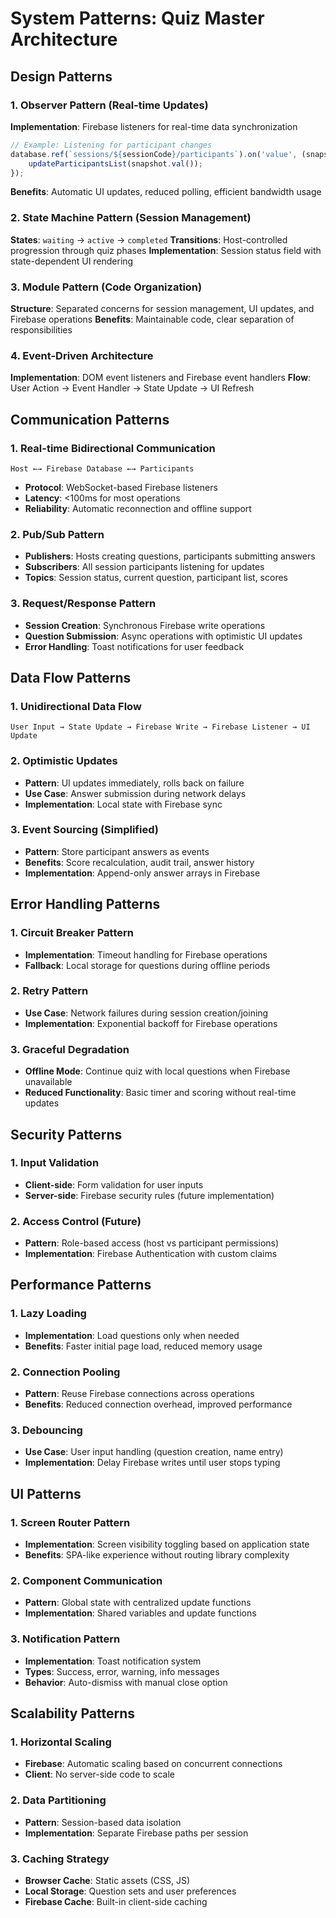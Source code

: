 # System Patterns: Quiz Master Architecture

## Design Patterns

### 1. Observer Pattern (Real-time Updates)
**Implementation**: Firebase listeners for real-time data synchronization
```javascript
// Example: Listening for participant changes
database.ref(`sessions/${sessionCode}/participants`).on('value', (snapshot) => {
    updateParticipantsList(snapshot.val());
});
```
**Benefits**: Automatic UI updates, reduced polling, efficient bandwidth usage

### 2. State Machine Pattern (Session Management)
**States**: `waiting` → `active` → `completed`
**Transitions**: Host-controlled progression through quiz phases
**Implementation**: Session status field with state-dependent UI rendering

### 3. Module Pattern (Code Organization)
**Structure**: Separated concerns for session management, UI updates, and Firebase operations
**Benefits**: Maintainable code, clear separation of responsibilities

### 4. Event-Driven Architecture
**Implementation**: DOM event listeners and Firebase event handlers
**Flow**: User Action → Event Handler → State Update → UI Refresh

## Communication Patterns

### 1. Real-time Bidirectional Communication
```
Host ←→ Firebase Database ←→ Participants
```
- **Protocol**: WebSocket-based Firebase listeners
- **Latency**: <100ms for most operations
- **Reliability**: Automatic reconnection and offline support

### 2. Pub/Sub Pattern
- **Publishers**: Hosts creating questions, participants submitting answers
- **Subscribers**: All session participants listening for updates
- **Topics**: Session status, current question, participant list, scores

### 3. Request/Response Pattern
- **Session Creation**: Synchronous Firebase write operations
- **Question Submission**: Async operations with optimistic UI updates
- **Error Handling**: Toast notifications for user feedback

## Data Flow Patterns

### 1. Unidirectional Data Flow
```
User Input → State Update → Firebase Write → Firebase Listener → UI Update
```

### 2. Optimistic Updates
- **Pattern**: UI updates immediately, rolls back on failure
- **Use Case**: Answer submission during network delays
- **Implementation**: Local state with Firebase sync

### 3. Event Sourcing (Simplified)
- **Pattern**: Store participant answers as events
- **Benefits**: Score recalculation, audit trail, answer history
- **Implementation**: Append-only answer arrays in Firebase

## Error Handling Patterns

### 1. Circuit Breaker Pattern
- **Implementation**: Timeout handling for Firebase operations
- **Fallback**: Local storage for questions during offline periods

### 2. Retry Pattern
- **Use Case**: Network failures during session creation/joining
- **Implementation**: Exponential backoff for Firebase operations

### 3. Graceful Degradation
- **Offline Mode**: Continue quiz with local questions when Firebase unavailable
- **Reduced Functionality**: Basic timer and scoring without real-time updates

## Security Patterns

### 1. Input Validation
- **Client-side**: Form validation for user inputs
- **Server-side**: Firebase security rules (future implementation)

### 2. Access Control (Future)
- **Pattern**: Role-based access (host vs participant permissions)
- **Implementation**: Firebase Authentication with custom claims

## Performance Patterns

### 1. Lazy Loading
- **Implementation**: Load questions only when needed
- **Benefits**: Faster initial page load, reduced memory usage

### 2. Connection Pooling
- **Pattern**: Reuse Firebase connections across operations
- **Benefits**: Reduced connection overhead, improved performance

### 3. Debouncing
- **Use Case**: User input handling (question creation, name entry)
- **Implementation**: Delay Firebase writes until user stops typing

## UI Patterns

### 1. Screen Router Pattern
- **Implementation**: Screen visibility toggling based on application state
- **Benefits**: SPA-like experience without routing library complexity

### 2. Component Communication
- **Pattern**: Global state with centralized update functions
- **Implementation**: Shared variables and update functions

### 3. Notification Pattern
- **Implementation**: Toast notification system
- **Types**: Success, error, warning, info messages
- **Behavior**: Auto-dismiss with manual close option

## Scalability Patterns

### 1. Horizontal Scaling
- **Firebase**: Automatic scaling based on concurrent connections
- **Client**: No server-side code to scale

### 2. Data Partitioning
- **Pattern**: Session-based data isolation
- **Implementation**: Separate Firebase paths per session

### 3. Caching Strategy
- **Browser Cache**: Static assets (CSS, JS)
- **Local Storage**: Question sets and user preferences
- **Firebase Cache**: Built-in client-side caching
